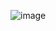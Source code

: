 
![image](https://github.com/Qvuark/qvuark/assets/93947984/2f928330-eb27-4175-86d0-e1214c6ed608)

<!--
**Qvuark/qvuark** is a ✨ _special_ ✨ repository because its `README.md` (this file) appears on your GitHub profile.

Here are some ideas to get you started:

- 🔭 I’m currently working on ...
- 🌱 I’m currently learning ...
- 👯 I’m looking to collaborate on ...
- 🤔 I’m looking for help with ...
- 💬 Ask me about ...
- 📫 How to reach me: ...
- 😄 Pronouns:her/him
- ⚡ Fun fact: ...
-->

